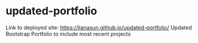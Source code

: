 # updated-portfolio
Link to deployed site: https://lianasun.github.io/updated-portfolio/
Updated Bootstrap Portfolio to include most recent projects
